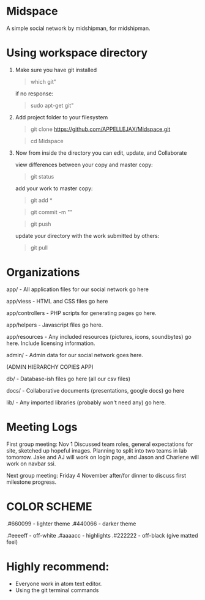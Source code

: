# Midspace

A simple social network by midshipman, for midshipman.

# Using workspace directory

1. Make sure you have git installed

    > which git"

   if no response:

    > sudo apt-get git"

2. Add project folder to your filesystem

    > git clone https://github.com/APPELLEJAX/Midspace.git

    > cd Midspace

4. Now from inside the directory you can edit, update, and Collaborate

   view differences between your copy and master copy:

    > git status

   add your work to master copy:

    > git add *

    > git commit -m "<commit message goes here>"

    > git push

   update your directory with the work submitted by others:

    > git pull

# Organizations

app/              - All application files for our social network go here

app/viess         - HTML and CSS files go here

app/controllers   - PHP scripts for generating pages go here.

app/helpers       - Javascript files go here.

app/resources     - Any included resources (pictures, icons, soundbytes) go
                    here. Include licensing information.

admin/            - Admin data for our social network goes here.

(ADMIN HIERARCHY COPIES APP)

db/               - Database-ish files go here (all our csv files)

docs/             - Collaborative documents (presentations, google docs) go here

lib/              - Any imported libraries (probably won't need any) go here.

# Meeting Logs
First group meeting: Nov 1
  Discussed team roles, general expectations for site, sketched up hopeful
  images. Planning to split into two teams in lab tomorrow. Jake and AJ will
  work on login page, and Jason and Charlene will work on navbar ssi.

Next group meeting: Friday 4 November after/for dinner to discuss first
milestone progress.

# COLOR SCHEME

.#660099 - lighter theme
.#440066 - darker theme

.#eeeeff - off-white
.#aaaacc - highlights
.#222222 - off-black (give matted feel)

# Highly recommend:

- Everyone work in atom text editor.
- Using the git terminal commands
